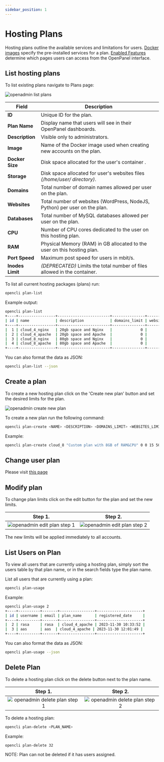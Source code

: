 ```yaml
---
sidebar_position: 1
---
```


# Hosting Plans

Hosting plans outline the available services and limitations for users. [Docker images](https://dev.openpanel.co/images/) specify the pre-installed services for a plan. [Enabled Features](/docs/admin/settings/openpanel/#enable-features) determine which pages users can access from the OpenPanel interface. 


## List hosting plans

<Tabs>
  <TabItem value="openadmin-plan-list" label="With OpenAdmin" default>


To list existing plans navigate to Plans page:

![openadmin list plans](/img/admin/adminpanel_plans.png)

| Field              | Description                                                               |
| ------------------ | ------------------------------------------------------------------------- |
| **ID**             | Unique ID for the plan.                                                    |
| **Plan Name**      | Display name that users will see in their OpenPanel dashboards.            |
| **Description**    | Visible only to administrators.                                           |
| **Image**          | Name of the Docker image used when creating new accounts on the plan.        |
| **Docker Size**     | Disk space allocated for the user's container .          |
| **Storage**     | Disk space allocated for user's websites files *(/home/user/ directory)*.           |
| **Domains**  | Total number of domain names allowed per user on the plan.                  |
| **Websites** | Total number of websites (WordPress, NodeJS, Python) per user on the plan.   |
| **Databases** | Total number of MySQL databases allowed per user on the plan.              |
| **CPU**            | Number of CPU cores dedicated to the user on this hosting plan.             |
| **RAM**            | Physical Memory (RAM) in GB allocated to the user on this hosting plan.     |
| **Port Speed**            | Maximum post speed for users in mbit/s.     |
| **Inodes Limit**   | *(DEPRECATED)* Limits the total number of files allowed in the container.   |




  </TabItem>
  <TabItem value="CLI-plan-list" label="With OpenCLI">

To list all current hosting packages (plans) run:

```bash
opencli plan-list
```

Example output:
```bash
opencli plan-list
+----+-----------------+------------------------+---------------+----------------+------------+--------------+----------+------+------+-----------------+-----------+
| id | name            | description            | domains_limit | websites_limit | disk_limit | inodes_limit | db_limit | cpu  | ram  | docker_image    | bandwidth |
+----+-----------------+------------------------+---------------+----------------+------------+--------------+----------+------+------+-----------------+-----------+
|  1 | cloud_4_nginx   | 20gb space and Nginx   |             0 |             10 | 20 GB      |      1000000 |        0 | 4    | 4g   | dev_plan_nginx  |       100 |
|  2 | cloud_4_apache  | 20gb space and Apache  |             0 |             10 | 20 GB      |      1000000 |        0 | 4    | 4g   | dev_plan_apache |       100 |
|  3 | cloud_8_nginx   | 80gb space and Nginx   |             0 |             50 | 80 GB      |      2000000 |        0 | 8    | 8g   | dev_plan_nginx  |       200 |
|  4 | cloud_8_apache  | 80gb space and Apache  |             0 |             50 | 80 GB      |      2000000 |        0 | 8    | 8g   | dev_plan_apache |       200 |
+----+-----------------+------------------------+---------------+----------------+------------+--------------+----------+------+------+-----------------+-----------+
```

You can also format the data as JSON:

```bash
opencli plan-list --json
```

  </TabItem>
</Tabs>

## Create a plan

<Tabs>
  <TabItem value="openadmin-plan-new" label="With OpenAdmin" default>

To create a new hosting plan click on the 'Create new plan' button and set the desired limits for the plan.

![openadmin create new plan](/img/admin/adminpanel_plans_create_new.gif)

  </TabItem>
  <TabItem value="CLI-plan-new" label="With OpenCLI">
    
To create a new plan run the following command:

```bash
opencli plan-create <NAME> <DESCRIPTION> <DOMAINS_LIMIT> <WEBSITES_LIMIT> <DISK_LIMIT> <INODES_LIMITS> <DATABASES_LIMIT> <CPU_LIMIT> <RAM_LIMIT> <DOCKER_IMAGE> <PORT_SPEED_LIMIT>
```

Example:
```bash
opencli plan-create cloud_8 "Custom plan with 8GB of RAM&CPU" 0 0 15 500000 0 8 8 nginx 200
```

  </TabItem>
</Tabs>


## Change user plan

Please visit [this page](/docs/admin/plans/change-plan-for-user)

## Modify plan

To change plan limits click on the edit button for the plan and set the new limits.


Step 1.             |  Step 2.
:-------------------------:|:-------------------------:
![openadmin edit plan step 1](/img/admin/openadmin_edit_plan_1.png)  |  ![openadmin edit plan step 2](/img/admin/openadmin_edit_plan_2.png)

The new limits will be applied immediately to all accounts.

## List Users on Plan

<Tabs>
  <TabItem value="openadmin-plan-usage" label="With OpenAdmin" default>

To view all users that are currently using a hosting plan, simply sort the users table by that plan name, or in the search fields type the plan name.

  </TabItem>
  <TabItem value="CLI-plan-usage" label="With OpenCLI">
    
List all users that are currently using a plan:

```bash
opencli plan-usage
```

Example:
```bash
opencli plan-usage 2
+----+----------+-------+----------------+---------------------+
| id | username | email | plan_name      | registered_date     |
+----+----------+-------+----------------+---------------------+
|  2 | rasa     | rasa  | cloud_4_apache | 2023-11-30 10:33:52 |
|  3 | aas      | aas  | cloud_4_apache | 2023-11-30 12:01:49 |
+----+----------+-------+----------------+---------------------+
```

You can also format the data as JSON:

```bash
opencli plan-usage --json
```
  </TabItem>
</Tabs>

## Delete Plan

<Tabs>
  <TabItem value="openadmin-plan-delete" label="With OpenAdmin" default>
    
To delete a hosting plan click on the delete button next to the plan name.

Step 1.             |  Step 2.
:-------------------------:|:-------------------------:
![openadmin delete plan step 1](/img/admin/admin_delete_plan_1.png)  |  ![openadmin delete plan step 2](/img/admin/admin_delete_plan_2.png)

  </TabItem>
  <TabItem value="CLI-plan-delete" label="With OpenCLI">

To delete a hosting plan: 

```bash
opencli plan-delete <PLAN_NAME> 
```

Example:
```bash
opencli plan-delete 32
```
  </TabItem>
</Tabs>

NOTE: Plan can not be deleted if it has users assigned. 

